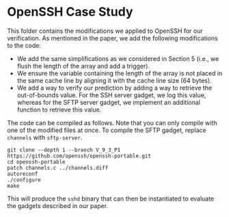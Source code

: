 # OpenSSH Case Study

This folder contains the modifications we applied to OpenSSH for our verification.
As mentioned in the paper, we add the following modifications to the code:  
 * We add the same simplifications as we considered in Section 5 (i.e., we flush the length of the array and add a trigger).  
 * We ensure the variable containing the length of the array is not placed in the same cache line by aligning it with the cache line size (64 bytes).
 * We add a way to verify our prediction by adding a way to retrieve the out-of-bounds value. For the SSH server gadget, we log this value, whereas for the SFTP server gadget, we implement an additional function to retrieve this value.

The code can be compiled as follows. Note that you can only compile with one of the modified files at once. To compile the SFTP gadget, replace `channels` with `sftp-server`.

```
git clone --depth 1 --branch V_9_3_P1 https://github.com/openssh/openssh-portable.git
cd openssh-portable
patch channels.c ../channels.diff
autoreconf
./configure
make
```

This will produce the `sshd` binary that can then be instantiated to evaluate the gadgets described in our paper.

